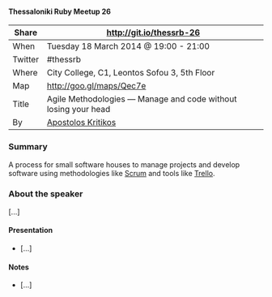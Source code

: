 #### Thessaloniki Ruby Meetup 26

| Share   | http://git.io/thessrb-26                                       |
| ------- | -------------------------------------------------------------- |
| When    | Tuesday 18 March 2014 @ 19:00 - 21:00                          |
| Twitter | #thessrb                                                       |
| Where   | City College, C1, Leontos Sofou 3, 5th Floor                   |
| Map     | http://goo.gl/maps/Qec7e                                       |
| Title   | Agile Methodologies — Manage and code without losing your head |
| By      | [Apostolos Kritikos](https://github.com/akritiko)              |

### Summary

A process for small software houses to manage projects and develop software
using methodologies like [Scrum](http://tinyurl.com/o52xx54) and tools like
[Trello](https://trello.com/).

### About the speaker

[...]

#### Presentation

* [...]

#### Notes

* [...]
